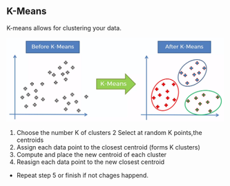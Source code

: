 ## K-Means
K-means allows for clustering your data.

![k-means1](https://github.com/vgorbic1/data-science/blob/master/Machine%20Learning/images/km1.jpg)

1. Choose the number K of clusters
2 Select at random K points,the centroids
3. Assign each data point to the closest centroid (forms K clusters)
4. Compute and place the new centroid of each cluster
5. Reasign each data point to the new closest centroid
- Repeat step 5 or finish if not chages happend.

